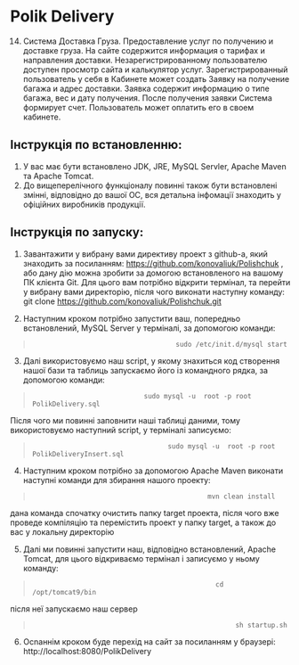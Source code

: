 # Polik Delivery

14. Система Доставка Груза. Предоставление услуг по получению и доставке груза. На сайте содержится информация о тарифах и направления
доставки. Незарегистрированному пользователю доступен просмотр сайта и калькулятор услуг. Зарегистрированный пользователь у себя в Кабинете
может создать Заявку на получение багажа и адрес доставки. Заявка содержит информацию о типе багажа, вес и дату получения. После
получения заявки Система формирует счет. Пользователь может оплатить его в своем кабинете.

Інструкція по встановленню:
------------
1. У вас має бути встановлено JDK, JRE, MySQL Servler, Apache Maven та Apache Tomcat.<br/>
2. До вищеперелічного функціоналу повинні також бути встановлені змінні, відповідно до вашої ОС, вся детальна інфомації знаходить у офіційних виробників продукції.

Інструкція по запуску:
------------
1. Завантажити у вибрану вами директиву проект з github-а, який знаходить за посиланням: https://github.com/konovaliuk/Polishchuk , або дану дію можна зробити за домогою встановленого на вашому ПК клієнта Git. Для цього вам потрібно відкрити термінал, та перейти у вибрану вами директорію, після чого виконати наступну команду:
git clone https://github.com/konovaliuk/Polishchuk.git

2. Наступним кроком потрібно запустити ваш, попередньо встановлений, MySQL Server у терміналі, за допомогою команди: 
>                                         sudo /etc/init.d/mysql start
3. Далі використовуємо наш script, у якому знахиться код створення нашої бази та таблиць запускаємо його із командного рядка, за допомогою команди:
>                                 sudo mysql -u  root -p root PolikDelivery.sql
Після чого ми повинні заповнити наші таблиці даними, тому використовуємо наступний script, у терміналі записуємо: 
>	                                    sudo mysql -u  root -p root PolikDeliveryInsert.sql
4. Наступним кроком потрібно за допомогою Apache Maven виконати наступні команди для збирання нашого проекту: 
>                                                 mvn clean install
дана команда спочатку очистить папку target проекта, після чого вже  проведе компіляцію та перемістить проект у папку target, а також до вас у локальну директорію
>
5. Далі ми повинні запустити наш, відповідно встановлений, Apache Tomcat, для цього відкриваємо термінал і записуємо у ньому команду:  
>                                                   cd /opt/tomcat9/bin 
після неї запускаємо наш сервер 
>	                                                     sh startup.sh
6. Осnаннім кроком буде перехід на сайт за посиланням у браузері: http://localhost:8080/PolikDelivery
